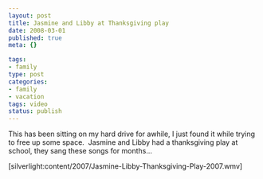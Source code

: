 ```yaml
--- 
layout: post
title: Jasmine and Libby at Thanksgiving play
date: 2008-03-01
published: true
meta: {}

tags: 
- family
type: post
categories: 
- family
- vacation
tags: video
status: publish
---
```



This has been sitting on my hard drive for awhile, I just found it while trying to free up some space.  Jasmine and Libby had a thanksgiving play at school, they sang these songs for months...


[silverlight:content/2007/Jasmine-Libby-Thanksgiving-Play-2007.wmv]

